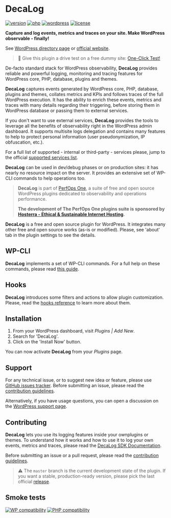 # DecaLog
[![version](https://badgen.net/github/release/Pierre-Lannoy/wp-decalog/)](https://wordpress.org/plugins/decalog/)
[![php](https://badgen.net/badge/php/7.2+/green)](https://wordpress.org/plugins/decalog/)
[![wordpress](https://badgen.net/badge/wordpress/5.2+/green)](https://wordpress.org/plugins/decalog/)
[![license](https://badgen.net/github/license/Pierre-Lannoy/wp-decalog/)](/license.txt)

__Capture and log events, metrics and traces on your site. Make WordPress observable - finally!__

See [WordPress directory page](https://wordpress.org/plugins/decalog/) or [official website](https://perfops.one/decalog).

> 🎁 Give this plugin a drive test on a free dummy site: [One-Click Test!](https://tastewp.com/new/?pre-installed-plugin-slug=decalog)

De-facto standard stack for WordPress observability, __DecaLog__ provides reliable and powerful logging, monitoring and tracing features for WordPress core, PHP, database, plugins and themes.

__DecaLog__ captures events generated by WordPress core, PHP, database, plugins and themes, collates metrics and KPIs and follows traces of the full WordPress execution. It has the ability to enrich these events, metrics and traces with many details regarding their triggering, before storing them in WordPress database or passing them to external services.

If you don't want to use external services, __DecaLog__ provides the tools to leverage all the benefits of observability right in the WordPress admin dashboard. It supports multisite logs delegation and contains many features to help to protect personal information (user pseudonymization, IP obfuscation, etc.).

For a full list of supported - internal or third-party - services please, jump to the official [supported services list](https://perfops.one/decalog#services).

__DecaLog__ can be used in dev/debug phases or on production sites: it has nearly no resource impact on the server. It provides an extensive set of WP-CLI commands to help operations too.

> __DecaLog__ is part of [PerfOps One](https://perfops.one/), a suite of free and open source WordPress plugins dedicated to observability and operations performance.
> 
> __The development of The PerfOps One plugins suite is sponsored by [Hosterra - Ethical & Sustainable Internet Hosting](https://hosterra.eu/).__

__DecaLog__ is a free and open source plugin for WordPress. It integrates many other free and open source works (as-is or modified). Please, see 'about' tab in the plugin settings to see the details.

## WP-CLI

__DecaLog__ implements a set of WP-CLI commands. For a full help on these commands, please read [this guide](WP-CLI.md).

## Hooks

__DecaLog__ introduces some filters and actions to allow plugin customization. Please, read the [hooks reference](HOOKS.md) to learn more about them.

## Installation

1. From your WordPress dashboard, visit _Plugins | Add New_.
2. Search for 'DecaLog'.
3. Click on the 'Install Now' button.

You can now activate __DecaLog__ from your _Plugins_ page.

## Support

For any technical issue, or to suggest new idea or feature, please use [GitHub issues tracker](https://github.com/Pierre-Lannoy/wp-decalog/issues). Before submitting an issue, please read the [contribution guidelines](CONTRIBUTING.md).

Alternatively, if you have usage questions, you can open a discussion on the [WordPress support page](https://wordpress.org/support/plugin/decalog/). 

## Contributing

__DecaLog__ lets you use its logging features inside your ownplugins or themes. To understand how it works and how to use it to log your own events, metrics and traces, please read the [DecaLog SDK Documentation](https://decalog.io/).

Before submitting an issue or a pull request, please read the [contribution guidelines](CONTRIBUTING.md).

> ⚠️ The `master` branch is the current development state of the plugin. If you want a stable, production-ready version, please pick the last official [release](https://github.com/Pierre-Lannoy/wp-decalog/releases).

## Smoke tests
[![WP compatibility](https://plugintests.com/plugins/decalog/wp-badge.svg)](https://plugintests.com/plugins/decalog/latest)
[![PHP compatibility](https://plugintests.com/plugins/decalog/php-badge.svg)](https://plugintests.com/plugins/decalog/latest)